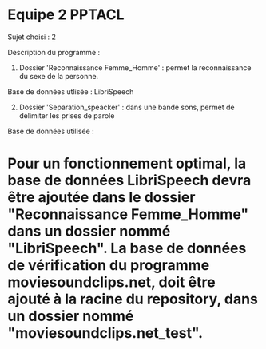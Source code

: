 # Equipe 2 PPTACL

Sujet choisi : 2

Description du programme :
1) Dossier 'Reconnaissance Femme_Homme' : permet la reconnaissance du sexe de la personne.

Base de données utlisée : LibriSpeech

2) Dossier 'Separation_speacker' : dans une bande sons, permet de délimiter les prises de parole

Base de données utilisée : 

# Pour un fonctionnement optimal, la base de données LibriSpeech devra être ajoutée dans le dossier "Reconnaissance Femme_Homme" dans un dossier nommé "LibriSpeech". La base de données de vérification du programme moviesoundclips.net, doit être ajouté à la racine du repository, dans un dossier nommé "moviesoundclips.net_test".
